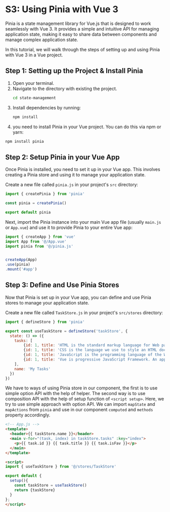 # S3: Using Pinia with Vue 3

Pinia is a state management library for Vue.js that is designed to work seamlessly with Vue 3. It provides a simple and intuitive API for managing application state, making it easy to share data between components and manage complex application state.

In this tutorial, we will walk through the steps of setting up and using Pinia with Vue 3 in a Vue project.

## Step 1: Setting up the Project & Install Pinia
1. Open your terminal.
2. Navigate to the directory with existing the project.
   ```bash
   cd state-management
   ```
3. Install dependencies by running:
   ```bash
   npm install
   ```
4.  you need to install Pinia in your Vue project. You can do this via npm or yarn:

```bash
npm install pinia
```

## Step 2: Setup Pinia in your Vue App

Once Pinia is installed, you need to set it up in your Vue app. This involves creating a Pinia store and using it to manage your application state.

Create a new file called `pinia.js` in your project's `src` directory:

```javascript
import { createPinia } from 'pinia'

const pinia = createPinia()

export default pinia
```

Next, import the Pinia instance into your main Vue app file (usually `main.js` or `App.vue`) and use it to provide Pinia to your entire Vue app:

```javascript
import { createApp } from 'vue'
import App from '@/App.vue'
import pinia from '@/pinia.js'


createApp(App)
.use(pinia)
.mount('#app')

```

## Step 3: Define and Use Pinia Stores

Now that Pinia is set up in your Vue app, you can define and use Pinia stores to manage your application state.

Create a new file called `TaskStore.js` in your project's `src/stores` directory:

```javascript
import { defineStore } from 'pinia'

export const useTaskStore = defineStore('taskStore', {
  state: () => ({
    tasks: [
        {id: 1, title: 'HTML is the standard markup language for Web pages', isFav: false},
        {id: 1, title: 'CSS is the language we use to style an HTML document.', isFav: false},
        {id: 1, title: 'JavaScript is the programming language of the Web', isFav: true},
        {id: 1, title: 'Vue is progressive JavaScript Framework. An approachable', isFav: true},
    ],
    name: 'My Tasks'
  })
})
```

We have to ways of using Pinia store in our component, the first is to use 
simple option API with the help of helper. The second way is to use composition API with the help of setup function of `<script setup>`. Here, we try to use simple approach with option API. 
We can import `mapState` and `mapActions` from `pinia` and use in our component `computed` and `methods` property accordingly.

```html
<!-- App.js -->
<template>
  <header>{{ taskStore.name }}</header>
  <main v-for="(task, index) in taskStore.tasks" :key="index">
    <p>{{ task.id }} {{ task.title }} {{ task.isFav }}</p>
  </main>
</template>

<script>
import { useTaskStore } from '@/stores/TaskStore'

export default {
  setup(){
    const taskStore = useTaskStore()
    return {taskStore}
  }
};
</script>
```